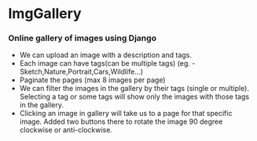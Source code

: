 # ImgGallery
### Online gallery of images using Django
- We can upload an image with a description and tags.
- Each image can have tags(can be multiple tags) (eg. -
Sketch,Nature,Portrait,Cars,Wildlife…)
- Paginate the pages (max 8 images per page)
- We can filter the images in the gallery by their tags (single or multiple). Selecting a
tag or some tags will show only the images with those tags in the gallery.
- Clicking an image in gallery will take us to a page for that specific image. Added two
buttons there to rotate the image 90 degree clockwise or anti-clockwise.
